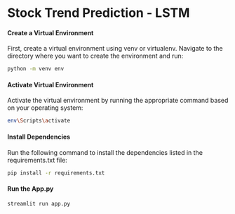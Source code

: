 # Stock Trend Prediction - LSTM 

#### Create a Virtual Environment
First, create a virtual environment using venv or virtualenv. Navigate to the directory where you want to create the environment and run:
```bash
python -m venv env
```

#### Activate Virtual Environment
Activate the virtual environment by running the appropriate command based on your operating system:
```bash
env\Scripts\activate
```

#### Install Dependencies
Run the following command to install the dependencies listed in the requirements.txt file:
```bash
pip install -r requirements.txt
```

#### Run the App.py
```bash
streamlit run app.py
```
